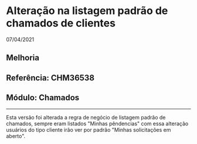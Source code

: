 # Alteração na listagem padrão de chamados de clientes
07/04/2021
## Melhoria
## Referência: CHM36538
## Módulo: Chamados
***

Esta versão foi alterada a regra de negócio de listagem padrão de chamados, sempre eram listados "Minhas pêndencias" com essa alteração usuários do tipo cliente irão ver por padrão "Minhas solicitações em aberto".